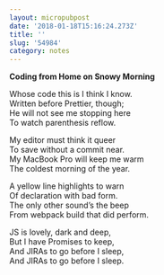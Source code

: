 ```yaml
---
layout: micropubpost
date: '2018-01-18T15:16:24.273Z'
title: ''
slug: '54984'
category: notes
---
```

**Coding from Home on Snowy Morning**

Whose code this is I think I know.<br>
Written before Prettier, though;<br>
He will not see me stopping here<br>
To watch parenthesis reflow.

My editor must think it queer<br>
To save without a commit near.<br>
My MacBook Pro will keep me warm<br>
The coldest morning of the year.

A yellow line highlights to warn<br>
Of declaration with bad form.<br>
The only other sound’s the beep<br>
From webpack build that did perform.

JS is lovely, dark and deep,<br>
But I have Promises to keep,<br>
And JIRAs to go before I sleep,<br>
And JIRAs to go before I sleep.
